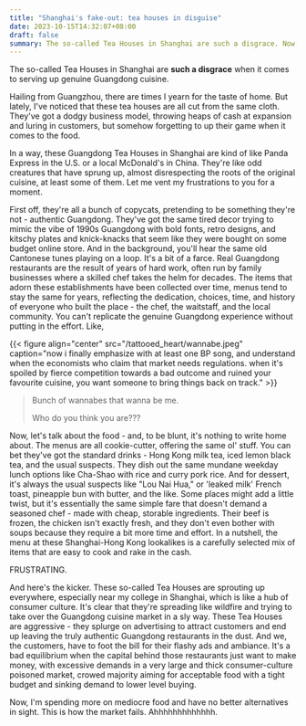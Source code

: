 ```yaml
---
title: "Shanghai's fake-out: tea houses in disguise"
date: 2023-10-15T14:32:07+08:00
draft: false
summary: The so-called Tea Houses in Shanghai are such a disgrace. Now, I'm spending more on mediocre food and have no better alternatives in sight. This is how the market fails. Ahhhhhhhhhhhhh.
---
```


The so-called Tea Houses in Shanghai are **such a disgrace** when it comes to serving up genuine Guangdong cuisine.

Hailing from Guangzhou, there are times I yearn for the taste of home. But lately, I've noticed that these tea houses are all cut from the same cloth. They've got a dodgy business model, throwing heaps of cash at expansion and luring in customers, but somehow forgetting to up their game when it comes to the food.

In a way, these Guangdong Tea Houses in Shanghai are kind of like Panda Express in the U.S. or a local McDonald's in China. They're like odd creatures that have sprung up, almost disrespecting the roots of the original cuisine, at least some of them. Let me vent my frustrations to you for a moment.

First off, they're all a bunch of copycats, pretending to be something they're not - authentic Guangdong. They've got the same tired decor trying to mimic the vibe of 1990s Guangdong with bold fonts, retro designs, and kitschy plates and knick-knacks that seem like they were bought on some budget online store. And in the background, you'll hear the same old Cantonese tunes playing on a loop. It's a bit of a farce. Real Guangdong restaurants are the result of years of hard work, often run by family businesses where a skilled chef takes the helm for decades. The items that adorn these establishments have been collected over time, menus tend to stay the same for years, reflecting the dedication, choices, time, and history of everyone who built the place - the chef, the waitstaff, and the local community. You can't replicate the genuine Guangdong experience without putting in the effort. Like, 

{{< figure align="center" src="/tattooed_heart/wannabe.jpeg" caption="now i finally emphasize with at least one BP song, and understand when the economists who claim that market needs regulations. when it's spoiled by fierce competition towards a bad outcome and ruined your favourite cuisine, you want someone to bring things back on track." >}}

> Bunch of wannabes that wanna be me.
>
> Who do you think you are???

Now, let's talk about the food - and, to be blunt, it's nothing to write home about. The menus are all cookie-cutter, offering the same ol' stuff. You can bet they've got the standard drinks - Hong Kong milk tea, iced lemon black tea, and the usual suspects. They dish out the same mundane weekday lunch options like Cha-Shao with rice and curry pork rice. And for dessert, it's always the usual suspects like "Lou Nai Hua," or 'leaked milk' French toast, pineapple bun with butter, and the like. Some places might add a little twist, but it's essentially the same simple fare that doesn't demand a seasoned chef - made with cheap, storable ingredients. Their beef is frozen, the chicken isn't exactly fresh, and they don't even bother with soups because they require a bit more time and effort. In a nutshell, the menu at these Shanghai-Hong Kong lookalikes is a carefully selected mix of items that are easy to cook and rake in the cash.

FRUSTRATING.

And here's the kicker. These so-called Tea Houses are sprouting up everywhere, especially near my college in Shanghai, which is like a hub of consumer culture. It's clear that they're spreading like wildfire and trying to take over the Guangdong cuisine market in a sly way. These Tea Houses are aggressive - they splurge on advertising to attract customers and end up leaving the truly authentic Guangdong restaurants in the dust. And we, the customers, have to foot the bill for their flashy ads and ambiance. It's a bad equilibrium when the capital behind those restaurants just want to make money, with excessive demands in a very large and thick consumer-culture poisoned market, crowed majority aiming for acceptable food with a tight budget and sinking demand to lower level buying.

Now, I'm spending more on mediocre food and have no better alternatives in sight. This is how the market fails. Ahhhhhhhhhhhhh.
